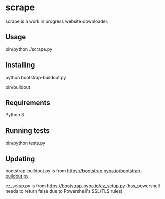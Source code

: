 scrape
======
scrape is a work in progress website downloader.

Usage
-----
bin/python ./scrape.py

Installing
----------
python bootstrap-buildout.py

bin/buildout

Requirements
------------
Python 3

Running tests
-------------
bin/python tests.py

Updating
--------
bootstrap-buildout.py is from https://bootstrap.pypa.io/bootstrap-buildout.py

ez_setup.py is from https://bootstrap.pypa.io/ez_setup.py (has_powershell needs to return false due to Powershell's SSL/TLS rules)
